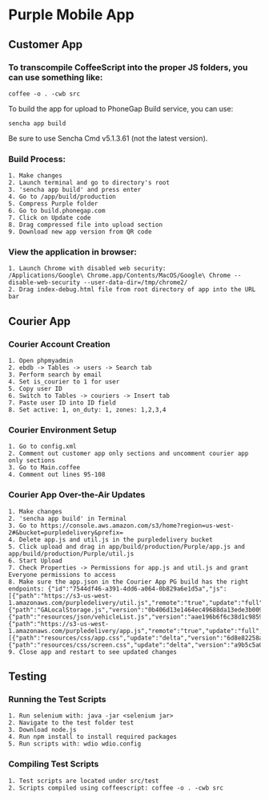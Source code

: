 Purple Mobile App
===

## Customer App

### To transcompile CoffeeScript into the proper JS folders, you can use something like:

    coffee -o . -cwb src

To build the app for upload to PhoneGap Build service, you can use:

    sencha app build

Be sure to use Sencha Cmd v5.1.3.61 (not the latest version).

### Build Process:

    1. Make changes
    2. Launch terminal and go to directory's root
    3. 'sencha app build' and press enter
    4. Go to /app/build/production
    5. Compress Purple folder
    6. Go to build.phonegap.com
    7. Click on Update code
    8. Drag compressed file into upload section
    9. Download new app version from QR code

### View the application in browser:

    1. Launch Chrome with disabled web security: 
    /Applications/Google\ Chrome.app/Contents/MacOS/Google\ Chrome --disable-web-security --user-data-dir=/tmp/chrome2/
    2. Drag index-debug.html file from root directory of app into the URL bar

## Courier App

### Courier Account Creation
    1. Open phpmyadmin
    2. ebdb -> Tables -> users -> Search tab
    3. Perform search by email
    4. Set is_courier to 1 for user
    5. Copy user ID
    6. Switch to Tables -> couriers -> Insert tab
    7. Paste user ID into ID field
    8. Set active: 1, on_duty: 1, zones: 1,2,3,4

### Courier Environment Setup
    1. Go to config.xml
    2. Comment out customer app only sections and uncomment courier app only sections
    3. Go to Main.coffee
    4. Comment out lines 95-108

### Courier App Over-the-Air Updates
    1. Make changes
    2. 'sencha app build' in Terminal
    3. Go to https://console.aws.amazon.com/s3/home?region=us-west-2#&bucket=purpledelivery&prefix=
    4. Delete app.js and util.js in the purpledelivery bucket
    5. Click upload and drag in app/build/production/Purple/app.js and app/build/production/Purple/util.js
    6. Start Upload
    7. Check Properties -> Permissions for app.js and util.js and grant Everyone permissions to access
    8. Make sure the app.json in the Courier App PG build has the right endpoints: {"id":"7544df46-a391-4dd6-a064-0b829a6e1d5a","js":[{"path":"https://s3-us-west-1.amazonaws.com/purpledelivery/util.js","remote":"true","update":"full","version":"8a1715a1a45b1610d660ed12344772c23fcf7220"},{"path":"GALocalStorage.js","version":"0b406d13e1464ec49688da13ede3b00939cc561a"},{"path":"resources/json/vehicleList.js","version":"aae196b6f6c38d1c9859083db7e26e4d87fbfd27"},{"path":"https://s3-us-west-1.amazonaws.com/purpledelivery/app.js","remote":"true","update":"full","version":"768717d8c34536350aaea190c41e2bf1a4d9249d"}],"css":[{"path":"resources/css/app.css","update":"delta","version":"6d8e82258aacf301359cac0f3b7db6b6eff904f1"},{"path":"resources/css/screen.css","update":"delta","version":"a9b5c5a0e20f0540d73854244fe74cdb247ecfa6"}]}
    9. Close app and restart to see updated changes

## Testing

### Running the Test Scripts
	1. Run selenium with: java -jar <selenium jar>
	2. Navigate to the test folder test
	3. Download node.js
	4. Run npm install to install required packages
	5. Run scripts with: wdio wdio.config

### Compiling Test Scripts
	1. Test scripts are located under src/test
	2. Scripts compiled using coffeescript: coffee -o . -cwb src

